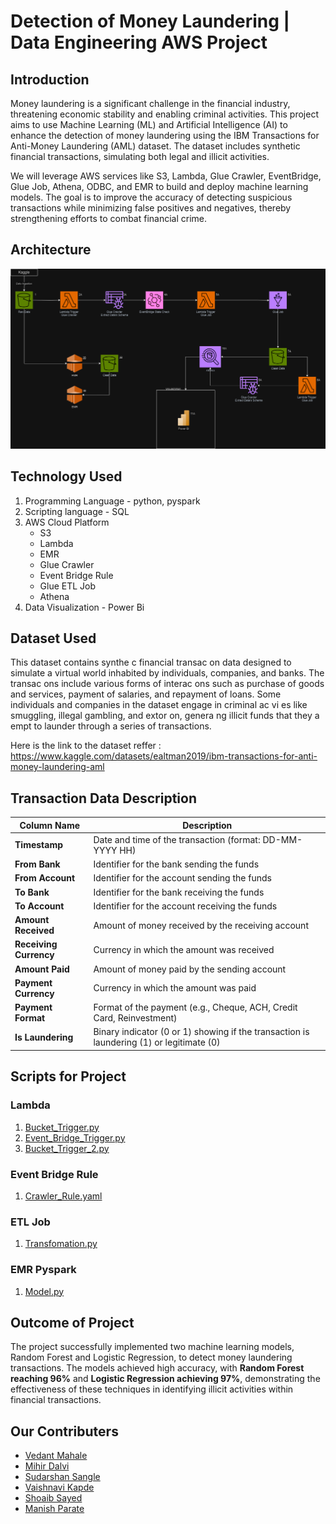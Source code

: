 # Detection of Money Laundering | Data Engineering AWS Project


## Introduction

Money laundering is a significant challenge in the financial industry, threatening economic stability and enabling criminal activities. This project aims to use Machine Learning (ML) and Artificial Intelligence (AI) to enhance the detection of money laundering using the IBM Transactions for Anti-Money Laundering (AML) dataset. The dataset includes synthetic financial transactions, simulating both legal and illicit activities.

We will leverage AWS services like S3, Lambda, Glue Crawler, EventBridge, Glue Job, Athena, ODBC, and EMR to build and deploy machine learning models. The goal is to improve the accuracy of detecting suspicious transactions while minimizing false positives and negatives, thereby strengthening efforts to combat financial crime.

## Architecture

![Project Architecture.drawio.png](https://github.com/Manis7733/Detect-money-laundering-group7/blob/master/Project%20Architecture.drawio.png)

## Technology Used

1. Programming Language - python, pyspark
2. Scripting language - SQL
3. AWS Cloud Platform
   - S3
   - Lambda
   - EMR
   - Glue Crawler
   - Event Bridge Rule
   - Glue ETL Job
   - Athena
4. Data Visualization - Power Bi


## Dataset Used

This dataset contains synthe c financial transac on data designed to simulate a virtual world inhabited by individuals, companies, and banks. The transac ons include various forms of interac ons such as purchase of goods and services, payment of salaries, and repayment of loans. Some individuals and companies in the dataset engage in criminal ac vi es like smuggling, illegal gambling, and extor on, genera ng illicit funds that they a empt to launder through a series of transactions.

Here is the link to the dataset reffer : https://www.kaggle.com/datasets/ealtman2019/ibm-transactions-for-anti-money-laundering-aml

## Transaction Data Description

| **Column Name**       | **Description**                                                                     |
|-----------------------|-------------------------------------------------------------------------------------|
| **Timestamp**         | Date and time of the transaction (format: DD-MM-YYYY HH)                             |
| **From Bank**         | Identifier for the bank sending the funds                                            |
| **From Account**      | Identifier for the account sending the funds                                         |
| **To Bank**           | Identifier for the bank receiving the funds                                          |
| **To Account**        | Identifier for the account receiving the funds                                       |
| **Amount Received**   | Amount of money received by the receiving account                                    |
| **Receiving Currency**| Currency in which the amount was received                                            |
| **Amount Paid**       | Amount of money paid by the sending account                                          |
| **Payment Currency**  | Currency in which the amount was paid                                                |
| **Payment Format**    | Format of the payment (e.g., Cheque, ACH, Credit Card, Reinvestment)                 |
| **Is Laundering**     | Binary indicator (0 or 1) showing if the transaction is laundering (1) or legitimate (0) |


## Scripts for Project
### Lambda

1. [Bucket_Trigger.py](https://github.com/Manis7733/Detect-money-laundering-group7/blob/master/Lambda%20Codes/1.Glue%20Crawler.py)
2. [Event_Bridge_Trigger.py](https://github.com/Manis7733/Detect-money-laundering-group7/blob/master/Lambda%20Codes/1.Glue%20Crawler.py)
3. [Bucket_Trigger_2.py](https://github.com/Manis7733/Detect-money-laundering-group7/blob/master/Lambda%20Codes/3.Glue%20Crawler2.py)

### Event Bridge Rule

1. [Crawler_Rule.yaml](https://github.com/Manis7733/Detect-money-laundering-group7/blob/master/Event%20Bridge%20Rule/Rule.json)

### ETL Job

1. [Transfomation.py](https://github.com/Manis7733/Detect-money-laundering-group7/blob/master/ETL%20Files/jobgluegroup7aiml.py)

### EMR Pyspark

1. [Model.py](https://github.com/Manis7733/Detect-money-laundering-group7/blob/master/ML%20Files/mlpro.ipynb)


## Outcome of Project
The project successfully implemented two machine learning models, Random Forest and Logistic Regression, to detect money laundering transactions. The models achieved high accuracy, with **Random Forest reaching 96%** and **Logistic Regression achieving 97%**, demonstrating the effectiveness of these techniques in identifying illicit activities within financial transactions.


## Our Contributers
- [Vedant Mahale](https://github.com/VedantMahale30)
- [Mihir Dalvi](https://github.com/mihirda-7)
- [Sudarshan Sangle]()
- [Vaishnavi Kapde](https://github.com/Vaishnavi1041)
- [Shoaib Sayed]()
- [Manish Parate]()
